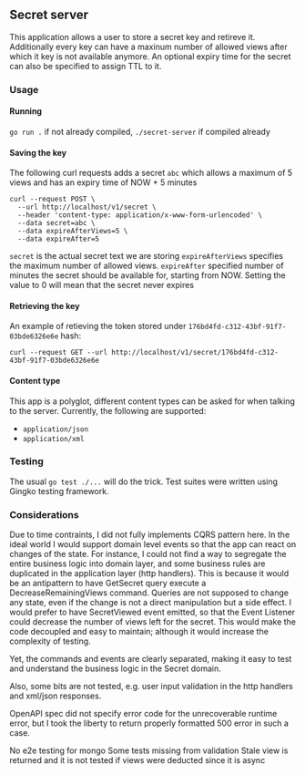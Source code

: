 ## Secret server

This application allows a user to store a secret key and retireve it. Additionally every key can have a maxinum number of allowed views after which it key is not available anymore. An optional expiry time for the secret can also be specified to assign TTL to it.

### Usage

#### Running

`go run .` if not already compiled, `./secret-server` if compiled already

#### Saving the key

The following curl requests adds a secret `abc` which allows a maximum of 5 views and has an expiry time of NOW + 5 minutes

```
curl --request POST \
  --url http://localhost/v1/secret \
  --header 'content-type: application/x-www-form-urlencoded' \
  --data secret=abc \
  --data expireAfterViews=5 \
  --data expireAfter=5
```

`secret` is the actual secret text we are storing
`expireAfterViews` specifies the maximum number of allowed views.
`expireAfter` specified number of minutes the secret should be available for, starting from NOW. Setting the value to 0 will mean that the secret never expires

#### Retrieving the key

An example of retieving the token stored under `176bd4fd-c312-43bf-91f7-03bde6326e6e` hash:

```
curl --request GET --url http://localhost/v1/secret/176bd4fd-c312-43bf-91f7-03bde6326e6e
```

#### Content type

This app is a polyglot, different content types can be asked for when talking to the server. Currently, the following are supported:

- `application/json`
- `application/xml`

### Testing

The usual `go test ./...` will do the trick. Test suites were written using Gingko testing framework.

### Considerations

Due to time contraints, I did not fully implements CQRS pattern here. In the ideal world I would support domain level events so that the app can react on changes of the state. For instance, I could not find a way to segregate the entire business logic into domain layer, and some business rules are duplicated in the application layer (http handlers). This is because it would be an antipattern to have GetSecret query execute a DecreaseRemainingViews command. Queries are not supposed to change any state, even if the change is not a direct manipulation but a side effect. I would prefer to have SecretViewed event emitted, so that the Event Listener could decrease the number of views left for the secret. This would make the code decoupled and easy to maintain; although it would increase the complexity of testing.

Yet, the commands and events are clearly separated, making it easy to test and understand the business logic in the Secret domain.

Also, some bits are not tested, e.g. user input validation in the http handlers and xml/json responses.

OpenAPI spec did not specify error code for the unrecoverable runtime error, but I took the liberty to return properly formatted 500 error in such a case.

No e2e testing for mongo
Some tests missing from validation
Stale view is returned and it is not tested if views were deducted since it is async